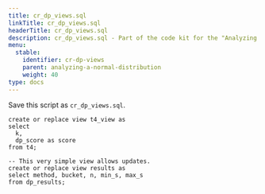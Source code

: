 ```yaml
---
title: cr_dp_views.sql
linkTitle: cr_dp_views.sql
headerTitle: cr_dp_views.sql
description: cr_dp_views.sql - Part of the code kit for the "Analyzing a normal distribution" section within the YSQL window functions documentation.
menu:
  stable:
    identifier: cr-dp-views
    parent: analyzing-a-normal-distribution
    weight: 40
type: docs
---
```

Save this script as `cr_dp_views.sql`.
```plpgsql
create or replace view t4_view as
select
  k,
  dp_score as score
from t4;

-- This very simple view allows updates.
create or replace view results as
select method, bucket, n, min_s, max_s
from dp_results;
```
